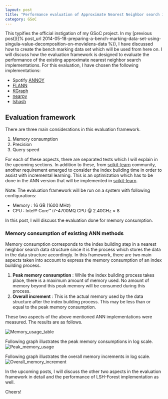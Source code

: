 ```yaml
---
layout: post
title: "Performance evaluation of Approximate Nearest Neighbor search implementations - Part 1"
category: GSoC
---
```

This typifies the official instigation of my GSoC project. In my [previous post]({% post_url 2014-05-18-preparing-a-bench-marking-data-set-using-singula-value-decomposition-on-movielens-data %}), I have discussed how to create the bench marking data set which will be used from here on. 
I will discuss how the evaluation framework is designed to evaluate the performance of the existing approximate nearest neighbor search implementations. For this evaluation, I have chosen the following implementations:

* Spotify [ANNOY](https://github.com/spotify/annoy)
* [FLANN](http://www.cs.ubc.ca/research/flann/) 
* [KGraph](http://www.kgraph.org/)
* [nearpy](http://nearpy.io/)
* [lshash](https://pypi.python.org/pypi/lshash/0.0.4dev)


## Evaluation framework

There are three main considerations in this evaluation framework. 

1. Memory consumption
2. Precision
3. Query speed

For each of these aspects, there are separated tests which I will explain in the upcoming sections. In addition to these, from [scikit-learn](http://scikit-learn.org/stable/) community, another requirement emerged to consider the index building time in order to assist with incremental learning. This is an optimization which has to be done in the ANN version that will be implemented in [scikit-learn](http://scikit-learn.org/stable/). 

Note: The evaluation framework will be run on a system with following configurations:

* Memory : 16 GB (1600 MHz)
* CPU    : Intel® Core™ i7-4700MQ CPU @ 2.40GHz × 8 

In this post, I will discuss the evaluation done for memory consumption.

### Memory consumption of existing ANN methods

Memory consumption corresponds to the index building step in a nearest neighbor search data structure since it is the process which stores the data in the data structure accordingly. In this framework, there are two main aspects taken into account to express the memory consumption of an index building process. 

1. **Peak memory consumption** : While the index building process takes place, there is a maximum amount of memory used. No amount of memory beyond this peak memory will be consumed during this process.
2. **Overall increment** : This is the actual memory used by the data structure after the index building process. This may be less than or equal to the peak memory consumption.

These two aspects of the above mentioned ANN implementations were measured. The results are as follows.

![Memory_usage_table](https://docs.google.com/drawings/d/1gCLDnk_UJ-kk5bkY-g-jp1hnqO5GcDqusQch2OHw0VI/pub?w=668&h=468)

Following graph illustrates the peak memory consumptions in log scale.
![Peak_memory_usage](https://docs.google.com/drawings/d/1j7BjozhffmhVMbJHtymDYtlKFvxo1LQRQnHY2PHDIQU/pub?w=804&h=614)

Following graph illustrates the overall memory increments in log scale.
![Overall_memory_increment](https://docs.google.com/drawings/d/1EhBe1c45BIn5tEs6hzqF8MNMzrYs_NZEivii8Wqs0A0/pub?w=808&h=614)

In the upcoming posts, I will discuss the other two aspects in the evaluation framework in detail and the performance of LSH-Forest implementation as well. 

Cheers!
